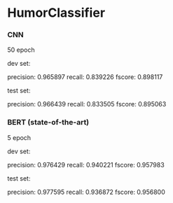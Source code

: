 # HumorClassifier

### CNN 

50 epoch 

dev set:

precision: 0.965897 recall: 0.839226 fscore: 0.898117

test set:

precision: 0.966439 recall: 0.833505 fscore: 0.895063

### BERT (state-of-the-art)

5 epoch 

dev set:

precision: 0.976429 recall: 0.940221 fscore: 0.957983

test set:

precision: 0.977595 recall: 0.936872 fscore: 0.956800


